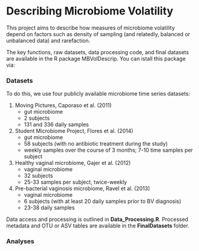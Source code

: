 # Describing Microbiome Volatility 

This project aims to describe how measures of microbiome volatility depend on factors such as density of sampling (and relatedly, balanced or unbalanced data) and rarefaction. 

The key functions, raw datasets, data processing code, and final datasets are available in the R package MBVolDescrip. You can istall this package via: 


### Datasets 

To do this, we use four publicly available microbiome time series datasets: 

1. Moving Pictures, Caporaso et al. (2011) 
    - gut microbiome 
    - 2 subjects
    - 131 and 336 daily samples 
2. Student Microbiome Project, Flores et al. (2014) 
    - gut microbiome
    - 58 subjects (with no antibiotic treatment during the study)
    - weekly samples over the course of 3 months; 7-10 time samples per subject
3. Healthy vaginal microbiome, Gajer et al. (2012) 
    - vaginal microbiome 
    - 32 subjects 
    - 25-33 samples per subject, twice-weekly 
4. Pre-bacterial vaginosis microbiome, Ravel et al. (2013) 
    - vaginal microbiome 
    - 6 subjects (with at least 20 daily samples prior to BV diagnosis) 
    - 23-38 daily samples 

Data access and processing is outlined in **Data_Processing.R**. Processed metadata and OTU or ASV tables are available in the **FinalDatasets** folder. 

### Analyses 

